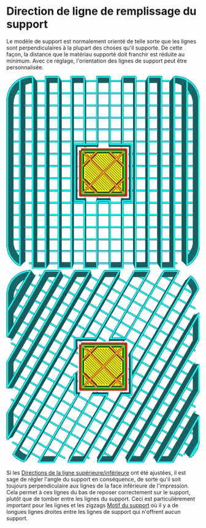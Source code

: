 Direction de ligne de remplissage du support
====
Le modèle de support est normalement orienté de telle sorte que les lignes sont perpendiculaires à la plupart des choses qu'il supporte. De cette façon, la distance que le matériau supporté doit franchir est réduite au minimum. Avec ce réglage, l'orientation des lignes de support peut être personnalisée.

![Un angle de 0°](../../../articles/images/support_infill_angle_0.png)
![Un angle de 30°](../../../articles/images/support_infill_angle_30.png)

Si les [Directions de la ligne supérieure/inférieure](../shell/skin_angles.md) ont été ajustées, il est sage de régler l'angle du support en conséquence, de sorte qu'il soit toujours perpendiculaire aux lignes de la face inférieure de l'impression. Cela permet à ces lignes du bas de reposer correctement sur le support, plutôt que de tomber entre les lignes du support. Ceci est particulièrement important pour les lignes et les zigzags [Motif du support](support_pattern.md) où il y a de longues lignes droites entre les lignes de support qui n'offrent aucun support.

<!--if cura_version >= 4.3:**Ce paramètre permet de saisir plusieurs angles, qui alternent de manière similaire au paramètre [Sens de ligne de remplissage](../infill/infill_angles.md).**-->
